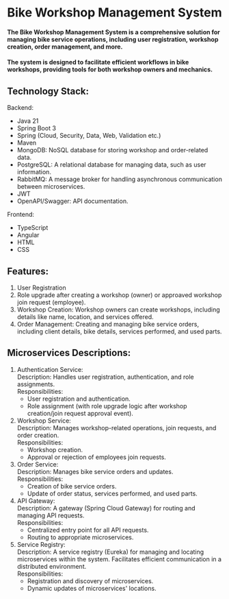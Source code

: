 # Bike Workshop Management System
#### The Bike Workshop Management System is a comprehensive solution for managing bike service operations, including user registration, workshop creation, order management, and more.
#### The system is designed to facilitate efficient workflows in bike workshops, providing tools for both workshop owners and mechanics.

## Technology Stack:
Backend:
-  Java 21
-  Spring Boot 3
-  Spring (Cloud, Security, Data, Web, Validation etc.)
-  Maven
-  MongoDB: NoSQL database for storing workshop and order-related data.
-  PostgreSQL: A relational database for managing data, such as user information.
-  RabbitMQ: A message broker for handling asynchronous communication between microservices.
-  JWT
-  OpenAPI/Swagger: API documentation.

Frontend:
- TypeScript 
- Angular
- HTML
- CSS


## Features:
1. User Registration
2. Role upgrade after creating a workshop (owner) or approaved workshop join request (employee).
3. Workshop Creation: Workshop owners can create workshops, including details like name, location, and services offered.
4. Order Management: Creating and managing bike service orders, including client details, bike details, services performed, and used parts.

## Microservices Descriptions:
1. Authentication Service:
  <br>Description: Handles user registration, authentication, and role assignments.
   <br>Responsibilities:
   - User registration and authentication.
   - Role assignment (with role upgrade logic after workshop creation/join request approval event).
2. Workshop Service:
   <br>Description: Manages workshop-related operations, join requests, and order creation.
   <br>Responsibilities:
   - Workshop creation.
   - Approval or rejection of employees join requests.
3. Order Service:
   <br>Description: Manages bike service orders and updates.
   <br>Responsibilities:
   - Creation of bike service orders.
   - Update of order status, services performed, and used parts.
4. API Gateway:
   <br>Description: A gateway (Spring Cloud Gateway) for routing and managing API requests.
   <br>Responsibilities:
   - Centralized entry point for all API requests.
   - Routing to appropriate microservices.
5. Service Registry:
   <br>Description: A service registry (Eureka) for managing and locating microservices within the system. Facilitates efficient communication in a distributed environment.
   <br>Responsibilities:
   - Registration and discovery of microservices.
   - Dynamic updates of microservices' locations.